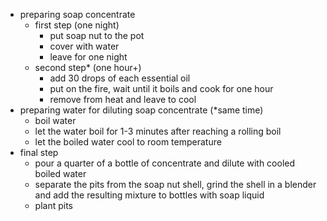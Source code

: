 - preparing soap concentrate
	- first step (one night)
		- put soap nut to the pot
		- cover with water
		- leave for one night
	- second step* (one hour+)
		- add 30 drops of each essential oil
		- put on the fire, wait until it boils and cook for one hour
		- remove from heat and leave to cool
- preparing water for diluting soap concentrate (*same time)
	- boil water
	- let the water boil for 1-3 minutes after reaching a rolling boil
	- let the boiled water cool to room temperature
- final step
	- pour a quarter of a bottle of concentrate and dilute with cooled boiled water
	- separate the pits from the soap nut shell, grind the shell in a blender and add the resulting mixture to bottles with soap liquid
	- plant pits
